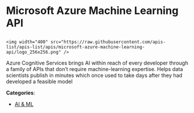 # Microsoft Azure Machine Learning API<p align="center">
    <img width="400" src="https://raw.githubusercontent.com/apis-list/apis-list/apis/microsoft-azure-machine-learning-api/logo_256x256.png" />
</p>

Azure Cognitive Services brings AI within reach of every developer through a family of APIs that don’t require machine-learning expertise. Helps data scientists publish in minutes which once used to take days after they had developed a feasible model

**Categories**:

- [AI & ML](https://github/apis-list/apis-list#ai-and-ml)





